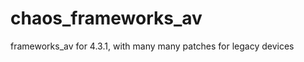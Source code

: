 chaos_frameworks_av
===================

frameworks_av for 4.3.1, with many many patches for legacy devices
